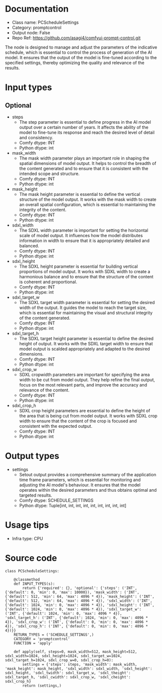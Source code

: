 # Documentation
- Class name: PCScheduleSettings
- Category: promptcontrol
- Output node: False
- Repo Ref: https://github.com/asagi4/comfyui-prompt-control.git

The node is designed to manage and adjust the parameters of the indicative schedule, which is essential to control the process of generation of the AI model. It ensures that the output of the model is fine-tuned according to the specified settings, thereby optimizing the quality and relevance of the results.

# Input types
## Optional
- steps
    - The step parameter is essential to define progress in the AI model output over a certain number of years. It affects the ability of the model to fine-tune its response and reach the desired level of detail and consistency.
    - Comfy dtype: INT
    - Python dtype: int
- mask_width
    - The mask width parameter plays an important role in shaping the spatial dimensions of model output. It helps to control the breadth of the content generated and to ensure that it is consistent with the intended scope and structure.
    - Comfy dtype: INT
    - Python dtype: int
- mask_height
    - The mask height parameter is essential to define the vertical structure of the model output. It works with the mask width to create an overall spatial configuration, which is essential to maintaining the integrity of the content.
    - Comfy dtype: INT
    - Python dtype: int
- sdxl_width
    - The SDXL width parameter is important for setting the horizontal scale of model output. It influences how the model distributes information in width to ensure that it is appropriately detailed and balanced.
    - Comfy dtype: INT
    - Python dtype: int
- sdxl_height
    - The SDXL height parameter is essential for building vertical proportions of model output. It works with SDXL width to create a harmonious balance and to ensure that the structure of the content is coherent and proportional.
    - Comfy dtype: INT
    - Python dtype: int
- sdxl_target_w
    - The SDXL target width parameter is essential for setting the desired width of the output. It guides the model to reach the target size, which is essential for maintaining the visual and structural integrity of the content generated.
    - Comfy dtype: INT
    - Python dtype: int
- sdxl_target_h
    - The SDXL target height parameter is essential to define the desired height of output. It works with the SDXL target width to ensure that model output is scalded appropriately and adapted to the desired dimensions.
    - Comfy dtype: INT
    - Python dtype: int
- sdxl_crop_w
    - SDXL cropwidth parameters are important for specifying the area width to be cut from model output. They help refine the final output, focus on the most relevant parts, and improve the accuracy and relevance of the content.
    - Comfy dtype: INT
    - Python dtype: int
- sdxl_crop_h
    - SDXL crop height parameters are essential to define the height of the area that is being cut from model output. It works with SDXL crop width to ensure that the content of the crop is focused and consistent with the expected output.
    - Comfy dtype: INT
    - Python dtype: int

# Output types
- settings
    - Setout output provides a comprehensive summary of the application time frame parameters, which is essential for monitoring and adjusting the AI model's behaviour. It ensures that the model operates within the desired parameters and thus obtains optimal and targeted results.
    - Comfy dtype: SCHEDULE_SETTINGS
    - Python dtype: Tuple[int, int, int, int, int, int, int, int, int]

# Usage tips
- Infra type: CPU

# Source code
```
class PCScheduleSettings:

    @classmethod
    def INPUT_TYPES(s):
        return {'required': {}, 'optional': {'steps': ('INT', {'default': 0, 'min': 0, 'max': 10000}), 'mask_width': ('INT', {'default': 512, 'min': 64, 'max': 4096 * 4}), 'mask_height': ('INT', {'default': 512, 'min': 64, 'max': 4096 * 4}), 'sdxl_width': ('INT', {'default': 1024, 'min': 0, 'max': 4096 * 4}), 'sdxl_height': ('INT', {'default': 1024, 'min': 0, 'max': 4096 * 4}), 'sdxl_target_w': ('INT', {'default': 1024, 'min': 0, 'max': 4096 * 4}), 'sdxl_target_h': ('INT', {'default': 1024, 'min': 0, 'max': 4096 * 4}), 'sdxl_crop_w': ('INT', {'default': 0, 'min': 0, 'max': 4096 * 4}), 'sdxl_crop_h': ('INT', {'default': 0, 'min': 0, 'max': 4096 * 4})}}
    RETURN_TYPES = ('SCHEDULE_SETTINGS',)
    CATEGORY = 'promptcontrol'
    FUNCTION = 'apply'

    def apply(self, steps=0, mask_width=512, mask_height=512, sdxl_width=1024, sdxl_height=1024, sdxl_target_w=1024, sdxl_target_h=1024, sdxl_crop_w=0, sdxl_crop_h=0):
        settings = {'steps': steps, 'mask_width': mask_width, 'mask_height': mask_height, 'sdxl_width': sdxl_width, 'sdxl_height': sdxl_height, 'sdxl_twidth': sdxl_target_w, 'sdxl_theight': sdxl_target_h, 'sdxl_cwidth': sdxl_crop_w, 'sdxl_cheight': sdxl_crop_h}
        return (settings,)
```